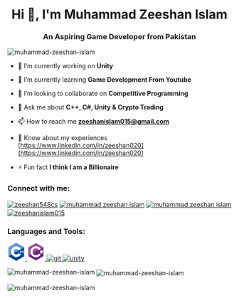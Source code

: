 <h1 align="center">Hi 👋, I'm Muhammad Zeeshan Islam</h1>
<h3 align="center">An Aspiring Game Developer from Pakistan</h3>

<p align="left"> <img src="https://komarev.com/ghpvc/?username=muhammad-zeeshan-islam&label=Profile%20views&color=0e75b6&style=flat" alt="muhammad-zeeshan-islam" /> </p>

- 🔭 I’m currently working on **Unity**

- 🌱 I’m currently learning **Game Development From Youtube**

- 👯 I’m looking to collaborate on **Competitive Programming**

- 💬 Ask me about **C++, C#, Unity & Crypto Trading**

- 📫 How to reach me **zeeshanislam015@gmail.com**

- 📄 Know about my experiences [https://www.linkedin.com/in/zeeshan020](https://www.linkedin.com/in/zeeshan020)

- ⚡ Fun fact **I think I am a Billionaire**

<h3 align="left">Connect with me:</h3>
<p align="left">
<a href="https://twitter.com/zeeshan548cs" target="blank"><img align="center" src="https://raw.githubusercontent.com/rahuldkjain/github-profile-readme-generator/master/src/images/icons/Social/twitter.svg" alt="zeeshan548cs" height="30" width="40" /></a>
<a href="https://www.linkedin.com/in/zeeshan020/" target="blank"><img align="center" src="https://raw.githubusercontent.com/rahuldkjain/github-profile-readme-generator/master/src/images/icons/Social/linked-in-alt.svg" alt="muhammad zeeshan islam" height="30" width="40" /></a>
<a href="https://www.facebook.com/share/1FnBJCdrtg/" target="blank"><img align="center" src="https://raw.githubusercontent.com/rahuldkjain/github-profile-readme-generator/master/src/images/icons/Social/facebook.svg" alt="muhammad zeeshan islam" height="30" width="40" /></a>
<a href="https://instagram.com/zeeshanislam015" target="blank"><img align="center" src="https://raw.githubusercontent.com/rahuldkjain/github-profile-readme-generator/master/src/images/icons/Social/instagram.svg" alt="zeeshanislam015" height="30" width="40" /></a>
</p>

<h3 align="left">Languages and Tools:</h3>
<p align="left"> <a href="https://www.w3schools.com/cpp/" target="_blank" rel="noreferrer"> <img src="https://raw.githubusercontent.com/devicons/devicon/master/icons/cplusplus/cplusplus-original.svg" alt="cplusplus" width="40" height="40"/> </a> <a href="https://www.w3schools.com/cs/" target="_blank" rel="noreferrer"> <img src="https://raw.githubusercontent.com/devicons/devicon/master/icons/csharp/csharp-original.svg" alt="csharp" width="40" height="40"/> </a> <a href="https://git-scm.com/" target="_blank" rel="noreferrer"> <img src="https://www.vectorlogo.zone/logos/git-scm/git-scm-icon.svg" alt="git" width="40" height="40"/> </a> <a href="https://unity.com/" target="_blank" rel="noreferrer"> <img src="https://www.vectorlogo.zone/logos/unity3d/unity3d-icon.svg" alt="unity" width="40" height="40"/> </a> </p>

<p><img align="left" src="https://github-readme-stats.vercel.app/api/top-langs?username=muhammad-zeeshan-islam&show_icons=true&locale=en&layout=compact" alt="muhammad-zeeshan-islam" /></p>

<p>&nbsp;<img align="center" src="https://github-readme-stats.vercel.app/api?username=muhammad-zeeshan-islam&show_icons=true&locale=en" alt="muhammad-zeeshan-islam" /></p>

<p><img align="center" src="https://github-readme-streak-stats.herokuapp.com/?user=muhammad-zeeshan-islam&" alt="muhammad-zeeshan-islam" /></p>

